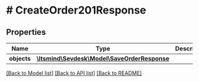 # # CreateOrder201Response

## Properties

Name | Type | Description | Notes
------------ | ------------- | ------------- | -------------
**objects** | [**\Itsmind\Sevdesk\Model\SaveOrderResponse**](SaveOrderResponse.md) |  | [optional]

[[Back to Model list]](../../README.md#models) [[Back to API list]](../../README.md#endpoints) [[Back to README]](../../README.md)
